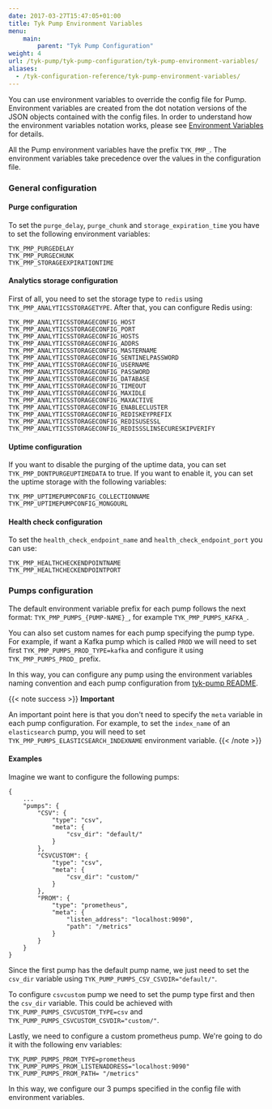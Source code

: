 ```yaml
---
date: 2017-03-27T15:47:05+01:00
title: Tyk Pump Environment Variables
menu:
    main:
        parent: "Tyk Pump Configuration"
weight: 4 
url: /tyk-pump/tyk-pump-configuration/tyk-pump-environment-variables/
aliases:
  - /tyk-configuration-reference/tyk-pump-environment-variables/
---
```


You can use environment variables to override the config file for Pump. Environment variables are created from the dot notation versions of the JSON objects contained with the config files.
In order to understand how the environment variables notation works, please see [Environment Variables](/docs/tyk-configuration-reference/environment-variables/) for details. 

All the Pump environment variables have the prefix `TYK_PMP_`. The environment variables take precedence over the values in the configuration file.
### General configuration

#### Purge configuration
To set the `purge_delay`, `purge_chunk` and `storage_expiration_time` you have to set the following environment variables:
```
TYK_PMP_PURGEDELAY
TYK_PMP_PURGECHUNK
TYK_PMP_STORAGEEXPIRATIONTIME
```

#### Analytics storage configuration
First of all, you need to set the storage type to `redis` using `TYK_PMP_ANALYTICSSTORAGETYPE`.
After that, you can configure Redis using:
```
TYK_PMP_ANALYTICSSTORAGECONFIG_HOST
TYK_PMP_ANALYTICSSTORAGECONFIG_PORT
TYK_PMP_ANALYTICSSTORAGECONFIG_HOSTS
TYK_PMP_ANALYTICSSTORAGECONFIG_ADDRS
TYK_PMP_ANALYTICSSTORAGECONFIG_MASTERNAME
TYK_PMP_ANALYTICSSTORAGECONFIG_SENTINELPASSWORD
TYK_PMP_ANALYTICSSTORAGECONFIG_USERNAME
TYK_PMP_ANALYTICSSTORAGECONFIG_PASSWORD
TYK_PMP_ANALYTICSSTORAGECONFIG_DATABASE
TYK_PMP_ANALYTICSSTORAGECONFIG_TIMEOUT
TYK_PMP_ANALYTICSSTORAGECONFIG_MAXIDLE
TYK_PMP_ANALYTICSSTORAGECONFIG_MAXACTIVE
TYK_PMP_ANALYTICSSTORAGECONFIG_ENABLECLUSTER
TYK_PMP_ANALYTICSSTORAGECONFIG_REDISKEYPREFIX
TYK_PMP_ANALYTICSSTORAGECONFIG_REDISUSESSL
TYK_PMP_ANALYTICSSTORAGECONFIG_REDISSSLINSECURESKIPVERIFY
```

#### Uptime configuration
If you want to disable the purging of the uptime data, you can set `TYK_PMP_DONTPURGEUPTIMEDATA` to true.
If you want to enable it, you can set the uptime storage with the following variables:
```
TYK_PMP_UPTIMEPUMPCONFIG_COLLECTIONNAME
TYK_PMP_UPTIMEPUMPCONFIG_MONGOURL
```

#### Health check configuration
To set the `health_check_endpoint_name` and `health_check_endpoint_port` you can use:
```
TYK_PMP_HEALTHCHECKENDPOINTNAME
TYK_PMP_HEALTHCHECKENDPOINTPORT
``` 

### Pumps configuration
The default environment variable prefix for each pump follows the next format: `TYK_PMP_PUMPS_{PUMP-NAME}_`, for example `TYK_PMP_PUMPS_KAFKA_`.

You can also set custom names for each pump specifying the pump type. For example, if want a Kafka pump which is called `PROD` we will need to set first `TYK_PMP_PUMPS_PROD_TYPE=kafka` and configure it using `TYK_PMP_PUMPS_PROD_` prefix.

In this way, you can configure any pump using the environment variables naming convention and each pump configuration from [tyk-pump README](https://github.com/TykTechnologies/tyk-pump#configuration). 

{{< note success >}}
**Important**  

An important point here is that you don't need to specify the `meta` variable in each pump configuration. For example, to set the `index_name` of an `elasticsearch` pump, you will need to set `TYK_PMP_PUMPS_ELASTICSEARCH_INDEXNAME` environment variable.
{{< /note >}}

 
#### Examples

Imagine we want to configure the following pumps:
```{.json}
{
    ...
    "pumps": {
        "CSV": {
            "type": "csv",
            "meta": {
                "csv_dir": "default/"
            }
        },
        "CSVCUSTOM": {
            "type": "csv",
            "meta": {
                "csv_dir": "custom/"
            }
        },
        "PROM": {
            "type": "prometheus",
            "meta": {
                "listen_address": "localhost:9090",
                "path": "/metrics"
            }
        }
    }
}
```

Since the first pump has the default pump name, we just need to set the `csv_dir` variable using `TYK_PUMP_PUMPS_CSV_CSVDIR="default/"`.

To configure `csvcustom` pump we need to set the pump type first and then the `csv_dir` variable. This could be achieved with `TYK_PUMP_PUMPS_CSVCUSTOM_TYPE=csv` and `TYK_PUMP_PUMPS_CSVCUSTOM_CSVDIR="custom/"`.

Lastly, we need to configure a custom prometheus pump. We're going to do it with the following env variables:
```
TYK_PUMP_PUMPS_PROM_TYPE=prometheus
TYK_PUMP_PUMPS_PROM_LISTENADDRESS="localhost:9090"
TYK_PUMP_PUMPS_PROM_PATH= "/metrics"
```

In this way, we configure our 3 pumps specified in the config file with environment variables.